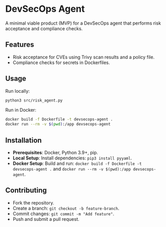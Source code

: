 # DevSecOps Agent

A minimal viable product (MVP) for a DevSecOps agent that performs risk acceptance and compliance checks.

## Features
- Risk acceptance for CVEs using Trivy scan results and a policy file.
- Compliance checks for secrets in Dockerfiles.

## Usage
Run locally:
```bash
python3 src/risk_agent.py
```
Run in Docker:
```bash
docker build -f Dockerfile -t devsecops-agent .
docker run --rm -v $(pwd):/app devsecops-agent
```
## Installation
- **Prerequisites**: Docker, Python 3.9+, pip.
- **Local Setup**: Install dependencies: `pip3 install pyyaml`.
- **Docker Setup**: Build and run: `docker build -f Dockerfile -t devsecops-agent .` and `docker run --rm -v $(pwd):/app devsecops-agent`.

## Contributing
- Fork the repository.
- Create a branch: `git checkout -b feature-branch`.
- Commit changes: `git commit -m "Add feature"`.
- Push and submit a pull request.
